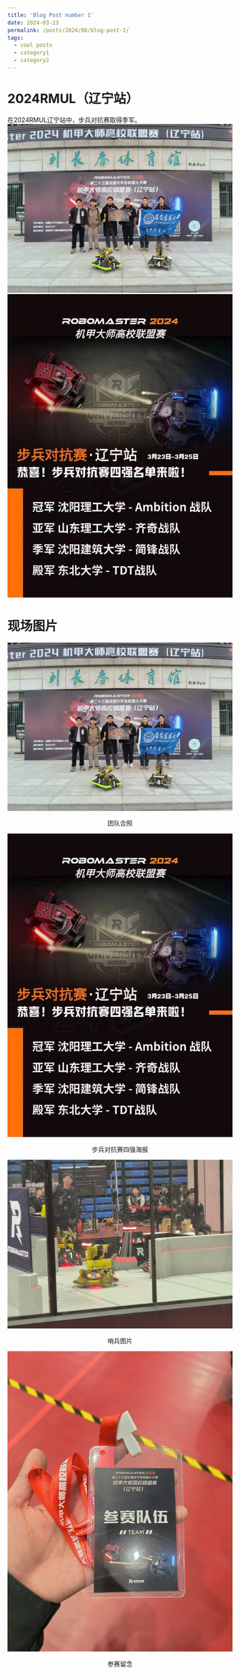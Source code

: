 ```yaml
---
title: 'Blog Post number 1'
date: 2024-03-23
permalink: /posts/2024/08/blog-post-1/
tags:
  - cool posts
  - category1
  - category2
---
```


2024RMUL（辽宁站）
======
在2024RMUL辽宁站中，步兵对抗赛取得季军。
<img src='/images/0009.png'>
<img src='/images/0006.png'>

现场图片
======
<img src='/images/0009.png'>
<p align="center">  
团队合照 
</p>
<img src='/images/0006.png'>
<p align="center">  
步兵对抗赛四强海报
</p>     
<img src='/images/0010.png'>
<p align="center">  
哨兵图片
</p>  
<img src='/images/0008.png'>
<p align="center">  
参赛留念
</p>  
